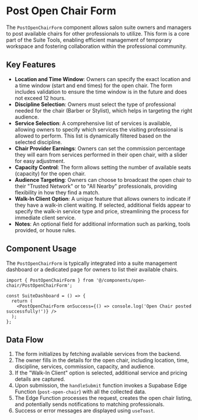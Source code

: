 # Post Open Chair Form

The `PostOpenChairForm` component allows salon suite owners and managers to post available chairs for other professionals to utilize. This form is a core part of the Suite Tools, enabling efficient management of temporary workspace and fostering collaboration within the professional community.

## Key Features

- **Location and Time Window**: Owners can specify the exact location and a time window (start and end times) for the open chair. The form includes validation to ensure the time window is in the future and does not exceed 12 hours.
- **Discipline Selection**: Owners must select the type of professional needed for the chair (Barber or Stylist), which helps in targeting the right audience.
- **Service Selection**: A comprehensive list of services is available, allowing owners to specify which services the visiting professional is allowed to perform. This list is dynamically filtered based on the selected discipline.
- **Chair Provider Earnings**: Owners can set the commission percentage they will earn from services performed in their open chair, with a slider for easy adjustment.
- **Capacity Control**: The form allows setting the number of available seats (capacity) for the open chair.
- **Audience Targeting**: Owners can choose to broadcast the open chair to their "Trusted Network" or to "All Nearby" professionals, providing flexibility in how they find a match.
- **Walk-In Client Option**: A unique feature that allows owners to indicate if they have a walk-in client waiting. If selected, additional fields appear to specify the walk-in service type and price, streamlining the process for immediate client service.
- **Notes**: An optional field for additional information such as parking, tools provided, or house rules.

## Component Usage

The `PostOpenChairForm` is typically integrated into a suite management dashboard or a dedicated page for owners to list their available chairs.

```tsx
import { PostOpenChairForm } from '@/components/open-chair/PostOpenChairForm';

const SuiteDashboard = () => {
  return (
    <PostOpenChairForm onSuccess={() => console.log('Open Chair posted successfully!')} />
  );
};
```

## Data Flow

1.  The form initializes by fetching available services from the backend.
2.  The owner fills in the details for the open chair, including location, time, discipline, services, commission, capacity, and audience.
3.  If the "Walk-In Client" option is selected, additional service and pricing details are captured.
4.  Upon submission, the `handleSubmit` function invokes a Supabase Edge Function (`post-open-chair`) with all the collected data.
5.  The Edge Function processes the request, creates the open chair listing, and potentially sends notifications to matching professionals.
6.  Success or error messages are displayed using `useToast`.
